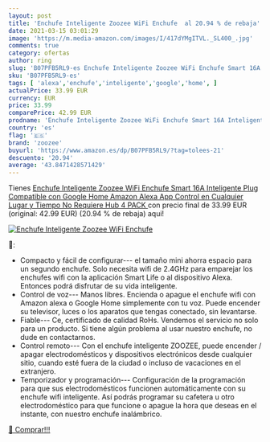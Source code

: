 ```yaml
---
layout: post
title: 'Enchufe Inteligente Zoozee WiFi Enchufe  al 20.94 % de rebaja'
date: 2021-03-15 03:01:29
image: 'https://m.media-amazon.com/images/I/417dYMgITVL._SL400_.jpg'
comments: true
category: ofertas
author: ring
slug: 'B07PFB5RL9-es Enchufe Inteligente Zoozee WiFi Enchufe Smart 16A...'
sku: 'B07PFB5RL9-es'
tags: [ 'alexa','enchufe','inteligente','google','home', ]
actualPrice: 33.99 EUR
currency: EUR
price: 33.99
comparePrice: 42.99 EUR
prodname: 'Enchufe Inteligente Zoozee WiFi Enchufe Smart 16A Inteligente Plug Compatible con Google Home Amazon Alexa  App Control en Cualquier Lugar y Tiempo  No Requiere Hub  4 PACK '
country: 'es'
flag: '🇪🇸'
brand: 'zoozee'
buyurl: 'https://www.amazon.es/dp/B07PFB5RL9/?tag=tolees-21'
descuento: '20.94'
average: '43.8471428571429'
---
```


Tienes [Enchufe Inteligente Zoozee WiFi Enchufe Smart 16A Inteligente Plug Compatible con Google Home Amazon Alexa  App Control en Cualquier Lugar y Tiempo  No Requiere Hub  4 PACK ](https://www.amazon.es/dp/B07PFB5RL9/?tag=tolees-21) con precio final de  33.99 EUR (original: 42.99 EUR) (20.94 %  de rebaja) aqui!

[![Enchufe Inteligente Zoozee WiFi Enchufe ](https://m.media-amazon.com/images/I/417dYMgITVL._SL400_.jpg)](https://www.amazon.es/dp/B07PFB5RL9/?tag=tolees-21)

🔎:

- Compacto y fácil de configurar--- el tamaño mini ahorra espacio para un segundo enchufe. Solo necesita wifi de 2.4GHz para emparejar los enchufes wifi con la aplicación Smart Life o al dispositivo Alexa. Entonces podrá disfrutar de su vida inteligente.
- Control de voz--- Manos libres. Encienda o apague el enchufe wifi con Amazon alexa o Google Home simplemente con tu voz. Puede encender su televisor, luces o los aparatos que tengas conectado, sin levantarse.
- Fiable--- Ce, certificado de calidad RoHs. Vendemos el servicio no solo para un producto. Si tiene algún problema al usar nuestro enchufe, no dude en contactarnos.
- Control remoto--- Con el enchufe inteligente ZOOZEE, puede encender / apagar electrodomésticos y dispositivos electrónicos desde cualquier sitio, cuando esté fuera de la ciudad o incluso de vacaciones en el extranjero.
- Temporizador y programación--- Configuración de la programación para que sus electrodomésticos funcionen automáticamente con su enchufe wifi inteligente. Así podrás programar su cafetera u otro electrodoméstico para que funcione o apague la hora que deseas en el instante, con nuestro enchufe inalámbrico.

[🛒 Comprar!!!](https://www.amazon.es/dp/B07PFB5RL9/?tag=tolees-21)
